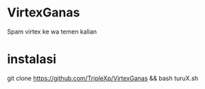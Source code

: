 # VirtexGanas
Spam virtex ke wa temen kalian

# instalasi
git clone https://github.com/TripleXp/VirtexGanas && bash turuX.sh
